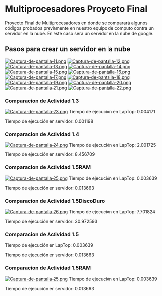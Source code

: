# Multiprocesadores Proyceto Final
Proyecto Final de Multiprocesadores en donde se comparará algunos códigos probados previamente en nuestro equipo de computo contra un servidor en la nube. En este caso sera un servidor en la nube de google.
## Pasos para crear un servidor en la nube
[![Captura-de-pantalla-11.png](https://i.postimg.cc/1zVZywq8/Captura-de-pantalla-11.png)](https://postimg.cc/QBDzbBSD)
[![Captura-de-pantalla-12.png](https://i.postimg.cc/50wdCJp1/Captura-de-pantalla-12.png)](https://postimg.cc/cg45pVV5)
[![Captura-de-pantalla-13.png](https://i.postimg.cc/NMhvFF6p/Captura-de-pantalla-13.png)](https://postimg.cc/cKcb5s5n)
[![Captura-de-pantalla-14.png](https://i.postimg.cc/FzNtb6nS/Captura-de-pantalla-14.png)](https://postimg.cc/jwgktMTq)
[![Captura-de-pantalla-15.png](https://i.postimg.cc/NfzCL9cm/Captura-de-pantalla-15.png)](https://postimg.cc/rK5NPpzw)
[![Captura-de-pantalla-16.png](https://i.postimg.cc/zGHthzzM/Captura-de-pantalla-16.png)](https://postimg.cc/68wfJNGL)
[![Captura-de-pantalla-17.png](https://i.postimg.cc/6QsHLkTQ/Captura-de-pantalla-17.png)](https://postimg.cc/PC4zdFWG)
[![Captura-de-pantalla-18.png](https://i.postimg.cc/9fGLxLqY/Captura-de-pantalla-18.png)](https://postimg.cc/67pVqLc8)
[![Captura-de-pantalla-19.png](https://i.postimg.cc/76wmjS38/Captura-de-pantalla-19.png)](https://postimg.cc/VSZqCrZD)
[![Captura-de-pantalla-20.png](https://i.postimg.cc/nrw2s56p/Captura-de-pantalla-20.png)](https://postimg.cc/1Vww2Wmj)
[![Captura-de-pantalla-21.png](https://i.postimg.cc/D0z5wFpx/Captura-de-pantalla-21.png)](https://postimg.cc/r0v5h6k4)
[![Captura-de-pantalla-22.png](https://i.postimg.cc/cHhXW6hK/Captura-de-pantalla-22.png)](https://postimg.cc/MMcyb6hx)

### Comparacion de Actividad 1.3
[![Captura-de-pantalla-23.png](https://i.postimg.cc/TYtSvN1d/Captura-de-pantalla-23.png)](https://postimg.cc/F7JGjZ08)
Tiempo de ejecución en LapTop:   0.004171

Tiempo de ejecución en servidor:  0.001198

### Comparacion de Actividad 1.4
[![Captura-de-pantalla-24.png](https://i.postimg.cc/VkjCbpt1/Captura-de-pantalla-24.png)](https://postimg.cc/sMgXknK0)
Tiempo de ejecución en LapTop:   2.001725

Tiempo de ejecución en servidor:  8.456709

### Comparacion de Actividad 1.5RAM
[![Captura-de-pantalla-25.png](https://i.postimg.cc/RV28Xs0N/Captura-de-pantalla-25.png)](https://postimg.cc/QHk0Mq13)
Tiempo de ejecución en LapTop:   0.003639

Tiempo de ejecución en servidor:  0.013663

### Comparacion de Actividad 1.5DiscoDuro
[![Captura-de-pantalla-26.png](https://i.postimg.cc/L64fG2nW/Captura-de-pantalla-26.png)](https://postimg.cc/Lh7n1dkk)
Tiempo de ejecución en LapTop:   7.701824

Tiempo de ejecución en servidor:  30.972593

### Comparacion de Actividad 1.5

Tiempo de ejecución en LapTop:   0.003639

Tiempo de ejecución en servidor:  0.013663

### Comparacion de Actividad 1.5RAM
[![Captura-de-pantalla-25.png](https://i.postimg.cc/RV28Xs0N/Captura-de-pantalla-25.png)](https://postimg.cc/QHk0Mq13)
Tiempo de ejecución en LapTop:   0.003639

Tiempo de ejecución en servidor:  0.013663
